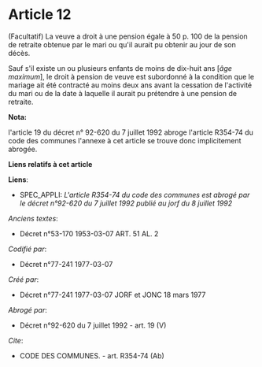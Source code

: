 # Article 12

(Facultatif) La veuve a droit à une pension égale à 50 p. 100 de la pension de retraite obtenue par le mari ou qu'il aurait
pu obtenir au jour de son décès.

Sauf s'il existe un ou plusieurs enfants de moins de dix-huit ans [*âge maximum*], le droit à pension de veuve est subordonné
à la condition que le mariage ait été contracté au moins deux ans avant la cessation de l'activité du mari ou de la date à
laquelle il aurait pu prétendre à une pension de retraite.

**Nota:**

l'article 19 du décret n° 92-620 du 7 juillet 1992 abroge l'article R354-74 du code des communes l'annexe à cet article se
trouve donc implicitement abrogée.

**Liens relatifs à cet article**

**Liens**:

  - SPEC_APPLI: *L'article R354-74 du code des communes est abrogé par le décret n°92-620 du 7 juillet 1992 publié au jorf du 8 juillet 1992*

_Anciens textes_:

  - Décret n°53-170 1953-03-07 ART. 51 AL. 2

_Codifié par_:

  - Décret n°77-241 1977-03-07

_Créé par_:

  - Décret n°77-241 1977-03-07 JORF et JONC 18 mars 1977

_Abrogé par_:

  - Décret n°92-620 du 7 juillet 1992 - art. 19 (V)

_Cite_:

  - CODE DES COMMUNES. - art. R354-74 (Ab)
